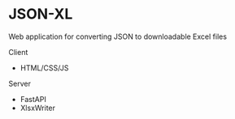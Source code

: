 # JSON-XL

Web application for converting JSON to downloadable Excel files

Client
* HTML/CSS/JS

Server
* FastAPI
* XlsxWriter